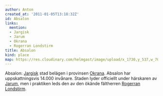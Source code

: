 ```yaml
---
author: Anton
created_at: '2011-01-05T13:18:32Z'
id: Absalon
links:
  mention:
  - Jargisk
  - Jarum
  - Okrana
  - Rogerran Londstirm
title: Absalon
kind: place
map: https://res.cloudinary.com/helmgast/image/upload/x_1730,y_537,w_700,h_700,c_crop/v1603129757/uploaded/Mundana-extra.jpg
---
```


Absalon: [Jargisk] stad belägen i provinsen [Okrana]. Absalon har uppskattningsvis 14.000 invånare.
Staden lyder officiellt under härskaren av [Jarum], men i praktiken leds den av den ökände
fältherren [Rogerran Londstirm].

  [Jargisk]: Jargisk
  [Okrana]: Okrana
  [Jarum]: Jarum
  [Rogerran Londstirm]: Rogerran_Londstirm
